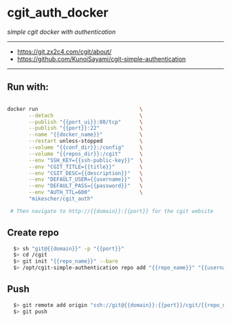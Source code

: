 cgit_auth_docker
=================


*simple cgit docker with authentication*

---

 * https://git.zx2c4.com/cgit/about/
 * https://github.com/KunoiSayami/cgit-simple-authentication

---

## Run with:

```bash

docker run                                 \
       --detach                            \
       --publish "{{port_ui}}:80/tcp"      \
       --publish "{{port}}:22"             \
       --name "{{docker_name}}"            \
       --restart unless-stopped            \
       --volume "{{conf_dir}}:/config"     \
       --volume "{{repos_dir}}:/cgit"      \
       --env "SSH_KEY={{ssh-public-key}}"  \
       --env "CGIT_TITLE={{title}}"        \
       --env "CGIT_DESC={{description}}"   \
       --env "DEFAULT_USER={{username}}"   \
       --env "DEFAULT_PASS={{password}}"   \
       --env "AUTH_TTL=600"                \
       "mikescher/cgit_auth"

 # Then navigate to http://{{domain}}:{{port}} for the cgit website

```

## Create repo

```bash
  $> sh "git@{{domain}}" -p "{{port}}"
  $> cd /cgit
  $> git init "{{repo_name}}" --bare
  $> /opt/cgit-simple-authentication repo add "{{repo_name}}" "{{username}}"
```

## Push

```bash
  $> git remote add origin "ssh://git@{{domain}}:{{port}}/cgit/{{repo_name}}"
  $> git push
```

